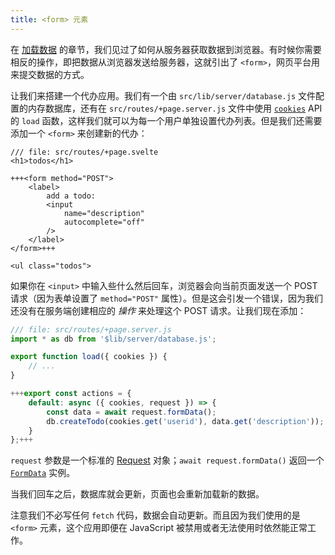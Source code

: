 ```yaml
---
title: <form> 元素
---
```


在 [加载数据](page-data) 的章节，我们见过了如何从服务器获取数据到浏览器。有时候你需要相反的操作，即把数据从浏览器发送给服务器，这就引出了 `<form>`，网页平台用来提交数据的方式。

让我们来搭建一个代办应用。我们有一个由 `src/lib/server/database.js` 文件配置的内存数据库，还有在 `src/routes/+page.server.js` 文件中使用 [`cookies`](https://kit.svelte.dev/docs/load#cookies) API 的 `load` 函数，这样我们就可以为每一个用户单独设置代办列表。但是我们还需要添加一个 `<form>` 来创建新的代办：

```svelte
/// file: src/routes/+page.svelte
<h1>todos</h1>

+++<form method="POST">
	<label>
		add a todo:
		<input
			name="description"
			autocomplete="off"
		/>
	</label>
</form>+++

<ul class="todos">
```

如果你在 `<input>` 中输入些什么然后回车，浏览器会向当前页面发送一个 POST 请求（因为表单设置了 `method="POST"` 属性）。但是这会引发一个错误，因为我们还没有在服务端创建相应的 _操作_ 来处理这个 POST 请求。让我们现在添加：

```js
/// file: src/routes/+page.server.js
import * as db from '$lib/server/database.js';

export function load({ cookies }) {
	// ...
}

+++export const actions = {
	default: async ({ cookies, request }) => {
		const data = await request.formData();
		db.createTodo(cookies.get('userid'), data.get('description'));
	}
};+++
```

`request` 参数是一个标准的 [Request](https://developer.mozilla.org/en-US/docs/Web/API/Request) 对象；`await request.formData()` 返回一个 [`FormData`](https://developer.mozilla.org/en-US/docs/Web/API/FormData) 实例。

当我们回车之后，数据库就会更新，页面也会重新加载新的数据。

注意我们不必写任何 `fetch` 代码，数据会自动更新。而且因为我们使用的是 `<form>` 元素，这个应用即便在 JavaScript 被禁用或者无法使用时依然能正常工作。

